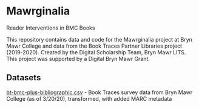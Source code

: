# Mawrginalia

Reader Interventions in BMC Books

This repository contains data and code for the Mawrginalia project at Bryn Mawr College and data from the Book Traces Partner Libraries project (2019-2020). Created by the Digital Scholarship Team, Bryn Mawr LITS. This project was supported by a Digital Bryn Mawr Grant.


## Datasets

[bt-bmc-plus-bibliographic.csv](/datasets/bt-bmc-plus-bibliographic.csv) - Book Traces survey data from Bryn Mawr College (as of 3/20/20), transformed, with added MARC metadata

<!--
## Visualizations

## Digital exhibition 
-->
